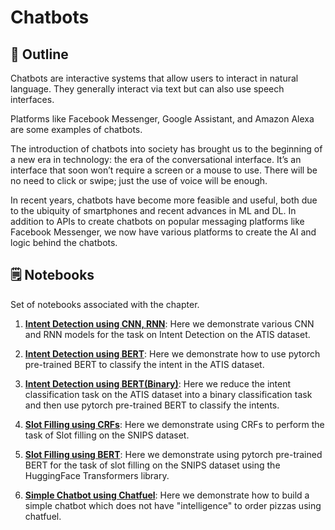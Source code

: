 # Chatbots

## 🔖 Outline

Chatbots are interactive systems that allow users to interact in natural language. They
generally interact via text but can also use speech interfaces.

Platforms like Facebook Messenger, Google Assistant, and Amazon Alexa are some examples of
chatbots.

The introduction of chatbots into society has brought us to the beginning of a new
era in technology: the era of the conversational interface. It’s an interface that soon
won’t require a screen or a mouse to use. There will be no need to click or swipe; just
the use of voice will be enough.

In recent years, chatbots have become more feasible and useful, both due to the ubiquity
of smartphones and recent advances in ML and DL. In addition to APIs to create
chatbots on popular messaging platforms like Facebook Messenger, we now have various
platforms to create the AI and logic behind the chatbots.


## 🗒️ Notebooks

Set of notebooks associated with the chapter. 

1. **[Intent Detection using CNN, RNN](https://github.com/rahiakela/practical-natural-language-processing/tree/master/6-chatbots/1_intent_detection_using_cnn_rnn.ipynb)**: Here we demonstrate various CNN and RNN models for the task on Intent Detection on the ATIS dataset.

2. **[Intent Detection using BERT](https://github.com/rahiakela/practical-natural-language-processing/tree/master/6-chatbots/02_BERT_ATIS.ipynb)**: Here we demonstrate how to use pytorch pre-trained BERT to classify the intent in the ATIS dataset. 

3. **[Intent Detection using BERT(Binary)](https://github.com/rahiakela/practical-natural-language-processing/tree/master/6-chatbots/03_BERT_ATIS_Binary.ipynb)**: Here we reduce the intent classification task on the ATIS dataset into a binary classification task and then use pytorch pre-trained BERT to classify the intents.

4. **[Slot Filling using CRFs](https://github.com/rahiakela/practical-natural-language-processing/tree/master/6-chatbots/04_CRF_SNIPS_slots.ipynb)**: Here we demonstrate using CRFs to perform the task of Slot filling on the SNIPS dataset.

5. **[Slot Filling using BERT](https://github.com/rahiakela/practical-natural-language-processing/tree/master/6-chatbots/05_BERT_SNIPS.ipynb)**: Here we demonstrate using pytorch pre-trained BERT for the task of slot filling on the SNIPS dataset using the HuggingFace Transformers library.

6. **[Simple Chatbot using Chatfuel](https://github.com/rahiakela/practical-natural-language-processing/tree/master/6-chatbots/06_chatfuelbot.ipynb)**: Here we demonstrate how to build a simple chatbot which does not have "intelligence" to order pizzas using chatfuel.

